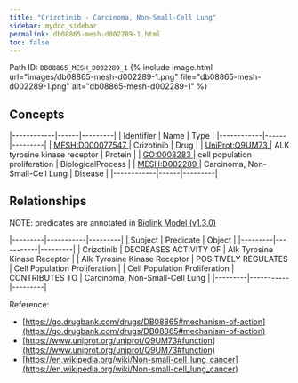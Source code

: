 ```yaml
---
title: "Crizotinib - Carcinoma, Non-Small-Cell Lung"
sidebar: mydoc_sidebar
permalink: db08865-mesh-d002289-1.html
toc: false 
---
```



Path ID: `DB08865_MESH_D002289_1`
{% include image.html url="images/db08865-mesh-d002289-1.png" file="db08865-mesh-d002289-1.png" alt="db08865-mesh-d002289-1" %}

## Concepts

|------------|------|---------|
| Identifier | Name | Type    |
|------------|------|---------|
| <a href="https://identifiers.org/MESH:D000077547">MESH:D000077547 </a> | Crizotinib | Drug |
| <a href="https://identifiers.org/UniProt:Q9UM73">UniProt:Q9UM73 </a> | ALK tyrosine kinase receptor | Protein |
| <a href="https://identifiers.org/GO:0008283">GO:0008283 </a> | cell population proliferation | BiologicalProcess |
| <a href="https://identifiers.org/MESH:D002289">MESH:D002289 </a> | Carcinoma, Non-Small-Cell Lung | Disease |
|------------|------|---------|

## Relationships


NOTE: predicates are annotated in <a href="https://github.com/biolink/biolink-model/releases/tag/v1.3.0">Biolink Model (v1.3.0)</a>

|---------|-----------|---------|
| Subject | Predicate | Object  |
|---------|-----------|---------|
| Crizotinib | DECREASES ACTIVITY OF | Alk Tyrosine Kinase Receptor |
| Alk Tyrosine Kinase Receptor | POSITIVELY REGULATES | Cell Population Proliferation |
| Cell Population Proliferation | CONTRIBUTES TO | Carcinoma, Non-Small-Cell Lung |
|---------|-----------|---------|

Reference: 
  - [https://go.drugbank.com/drugs/DB08865#mechanism-of-action](https://go.drugbank.com/drugs/DB08865#mechanism-of-action)
  - [https://www.uniprot.org/uniprot/Q9UM73#function](https://www.uniprot.org/uniprot/Q9UM73#function)
  - [https://en.wikipedia.org/wiki/Non-small-cell_lung_cancer](https://en.wikipedia.org/wiki/Non-small-cell_lung_cancer)
